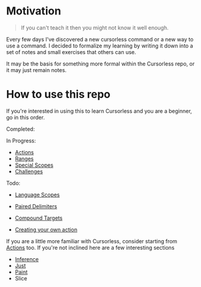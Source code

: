 # Motivation

> If you can't teach it then you might not know it well enough.

Every few days I've discovered a new cursorless command or a new way to use a command. I decided to formalize my learning by writing it down into a set of notes and small exercises that others can use.

It may be the basis for something more formal within the Cursorless repo, or it may just remain notes.

# How to use this repo

If you're interested in using this to learn Cursorless and you are a beginner, go in this order.

Completed:

In Progress:

- [Actions](./katas/actions/)
- [Ranges](./katas/ranges/)
- [Special Scopes](./katas/special_scopes/)
- [Challenges](./katas/challenges/)

Todo:

- [Language Scopes](./katas/language_scopes/)
- [Paired Delimiters](./katas/paired_delimiters/)
- [Compound Targets](./katas/compound_targets/)

- [Creating your own action](./katas/creating_your_own_action/)

If you are a little more familiar with Cursorless, consider starting from [Actions](./katas/actions/) too. If you're not inclined here are a few interesting sections

- [Inference](./katas/modifiers/scope_inference/)
- [Just](./katas/modifiers/just/)
- [Paint](./katas/special_scopes/paint/)
- Slice
